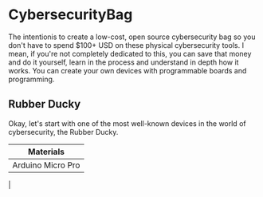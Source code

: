 ﻿# CybersecurityBag

The intentionis to create a low-cost, open source cybersecurity bag so you don't have to spend $100+ USD on these physical cybersecurity tools. I mean, if you're not completely dedicated to this, you can save that money and do it yourself, learn in the process and understand in depth how it works. You can create your own devices with programmable boards and programming.

## Rubber Ducky

Okay, let's start with one of the most well-known devices in the world of cybersecurity, the Rubber Ducky.

| Materials
| ----------
| Arduino Micro Pro
|
